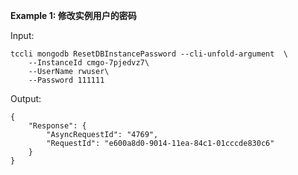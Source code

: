 **Example 1: 修改实例用户的密码**



Input: 

```
tccli mongodb ResetDBInstancePassword --cli-unfold-argument  \
    --InstanceId cmgo-7pjedvz7\
    --UserName rwuser\
    --Password 111111
```

Output: 
```
{
    "Response": {
        "AsyncRequestId": "4769",
        "RequestId": "e600a8d0-9014-11ea-84c1-01cccde830c6"
    }
}
```

